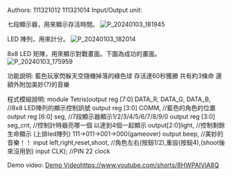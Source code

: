 Authors: 111321012  111321014
Input/Output unit:

七段顯示器，用來顯示存活時間。
![P_20240103_181945](https://github.com/EmeraldMerchant/fpga_final/assets/96396730/44290ec4-f6f3-4d70-9b52-d574e6b37eae)

LED 陣列，用來計分。
![P_20240103_182014](https://github.com/EmeraldMerchant/fpga_final/assets/96396730/6f3f0c06-1c35-45f4-a339-c6affeec58f0)

8x8 LED 矩陣，用來顯示對戰畫面。下圖為成功的畫面。
![P_20240103_175959](https://github.com/EmeraldMerchant/fpga_final/assets/96396730/c1e7e38e-a280-4cbf-a3eb-ba7e9c91b400)

功能說明:
藍色玩家閃躲天空隨機掉落的綠色球 存活達60秒獲勝 共有約3條命 還額外附加美妙(?)的音樂

程式模組說明:
module Tetris(output reg [7:0] DATA_R, DATA_G, DATA_B, //8x8 LED陣列的顯示控制訊號
            output reg [3:0] COMM,                     //藍色的角色的位置
				output reg [6:0] seg,                          //7段顯示器顯示1/2/3/4/5/6/7/8/9/0
				output reg [3:0] seg_cnt,                      //控制計時器亮哪一個 以達到4個一起顯示
				output[2:0]light,                              //控制剩餘生命顯示 (上排led陣列) 111->011->001->000(gameover)
				output beep,                                   //美妙的音樂！！
            input left,right,reset,shoot,              //角色左右(按鈕1/2),重設(按鈕4),(shoot後來沒用到)
            input CLK);                                //PIN 22 clock

Demo video: 
[Demo Video](https://www.youtube.com/shorts/8HWPAIVlA8Q)https://www.youtube.com/shorts/8HWPAIVlA8Q
